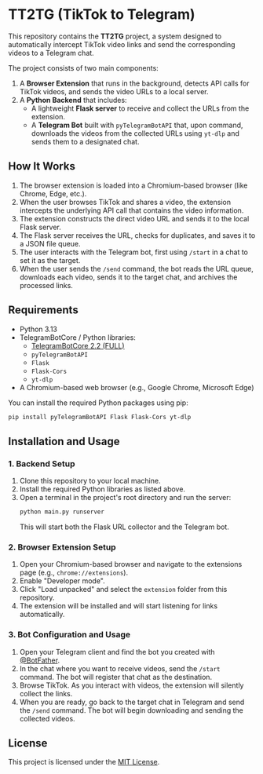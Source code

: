 # TT2TG (TikTok to Telegram)

This repository contains the **TT2TG** project, a system designed to automatically intercept TikTok video links and send the corresponding videos to a Telegram chat.

The project consists of two main components:
1.  A **Browser Extension** that runs in the background, detects API calls for TikTok videos, and sends the video URLs to a local server.
2.  A **Python Backend** that includes:
    *   A lightweight **Flask server** to receive and collect the URLs from the extension.
    *   A **Telegram Bot** built with `pyTelegramBotAPI` that, upon command, downloads the videos from the collected URLs using `yt-dlp` and sends them to a designated chat.

## How It Works

1.  The browser extension is loaded into a Chromium-based browser (like Chrome, Edge, etc.).
2.  When the user browses TikTok and shares a video, the extension intercepts the underlying API call that contains the video information.
3.  The extension constructs the direct video URL and sends it to the local Flask server.
4.  The Flask server receives the URL, checks for duplicates, and saves it to a JSON file queue.
5.  The user interacts with the Telegram bot, first using `/start` in a chat to set it as the target.
6.  When the user sends the `/send` command, the bot reads the URL queue, downloads each video, sends it to the target chat, and archives the processed links.

## Requirements
*  Python 3.13
*  TelegramBotCore / Python libraries:
   -   [TelegramBotCore 2.2 (FULL)](https://github.com/NGGTLightKeeper/TelegramBotCore/releases/tag/TelegramBotCore_ver.2.2)
   -   `pyTelegramBotAPI`
   -   `Flask`
   -   `Flask-Cors`
   -   `yt-dlp`
*  A Chromium-based web browser (e.g., Google Chrome, Microsoft Edge)

You can install the required Python packages using pip:
```bash
pip install pyTelegramBotAPI Flask Flask-Cors yt-dlp
```

## Installation and Usage

### 1. Backend Setup

1.  Clone this repository to your local machine.
2.  Install the required Python libraries as listed above.
3.  Open a terminal in the project's root directory and run the server:
    ```bash
    python main.py runserver
    ```
    This will start both the Flask URL collector and the Telegram bot.

### 2. Browser Extension Setup

1.  Open your Chromium-based browser and navigate to the extensions page (e.g., `chrome://extensions`).
2.  Enable "Developer mode".
3.  Click "Load unpacked" and select the `extension` folder from this repository.
4.  The extension will be installed and will start listening for links automatically.

### 3. Bot Configuration and Usage

1.  Open your Telegram client and find the bot you created with [@BotFather](https://t.me/BotFather/).
2.  In the chat where you want to receive videos, send the `/start` command. The bot will register that chat as the destination.
3.  Browse TikTok. As you interact with videos, the extension will silently collect the links.
4.  When you are ready, go back to the target chat in Telegram and send the `/send` command. The bot will begin downloading and sending the collected videos.

## License
This project is licensed under the [MIT License](LICENSE.md).

